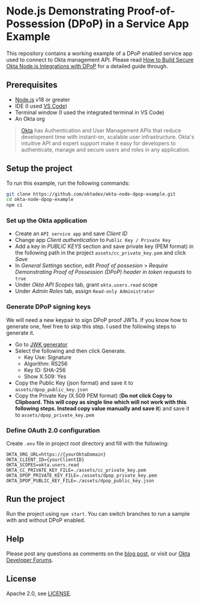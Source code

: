 # Node.js Demonstrating Proof-of-Possession (DPoP) in a Service App Example

This repository contains a working example of a DPoP enabled service app used to connect to Okta management API. Please read [How to Build Secure Okta Node.js Integrations with DPoP][blog] for a detailed guide through.

## Prerequisites

* [Node.js](https://nodejs.org/en) v18 or greater
* IDE (I used [VS Code](https://code.visualstudio.com/))
* Terminal window (I used the integrated terminal in VS Code)
* An Okta org

> [Okta](https://developer.okta.com/) has Authentication and User Management APIs that reduce development time with instant-on, scalable user infrastructure. Okta's intuitive API and expert support make it easy for developers to authenticate, manage and secure users and roles in any application.

## Setup the project

To run this example, run the following commands:

```bash
git clone https://github.com/oktadev/okta-node-dpop-example.git
cd okta-node-dpop-example
npm ci
```

### Set up the Okta application

* Create an `API service app` and save *Client ID*
* Change app *Client authentication* to `Public Key / Private Key`
* Add a key in *PUBLIC KEYS* section and save private key (PEM format) in the following path in the project `assets/cc_private_key.pem` and click *Save*
* In *General Settings* section, edit *Proof of possesion* > *Require Demonstrating Proof of Possession (DPoP) header in token requests* to `true`
* Under *Okta API Scopes* tab, grant `okta.users.read` scope
* Under *Admin Roles* tab, assign `Read-only Administrator`


### Generate DPoP signing keys

We will need a new keypair to sign DPoP proof JWTs. If you know how to generate one, feel free to skip this step. I used the following steps to generate it.
  * Go to [JWK generator](https://mkjwk.org/)
  * Select the following and then click Generate.
    * Key Use: Signature
    * Algorithm: RS256
    * Key ID: SHA-256
    * Show X.509: Yes
  * Copy the Public Key (json format) and save it to `assets/dpop_public_key.json`
  * Copy the Private Key (X.509 PEM format) (**Do not click Copy to Clipboard. This will copy as single line which will not work with this following steps. Instead copy value manually and save it**) and save it to `assets/dpop_private_key.pem`

### Define OAuth 2.0 configuration 

Create `.env` file in project root directory and fill with the following:

```
OKTA_ORG_URL=https://{yourOktaDomain}
OKTA_CLIENT_ID={yourClientID}
OKTA_SCOPES=okta.users.read
OKTA_CC_PRIVATE_KEY_FILE=./assets/cc_private_key.pem
OKTA_DPOP_PRIVATE_KEY_FILE=./assets/dpop_private_key.pem
OKTA_DPOP_PUBLIC_KEY_FILE=./assets/dpop_public_key.json
```

## Run the project

Run the project using `npm start`. You can switch branches to run a sample with and without DPoP enabled.

## Help

Please post any questions as comments on the [blog post][blog], or visit our [Okta Developer Forums](https://devforum.okta.com/).

## License

Apache 2.0, see [LICENSE](LICENSE).

[blog]: https://developer.okta.com/blog/2024/10/24/dpop-oauth-node
